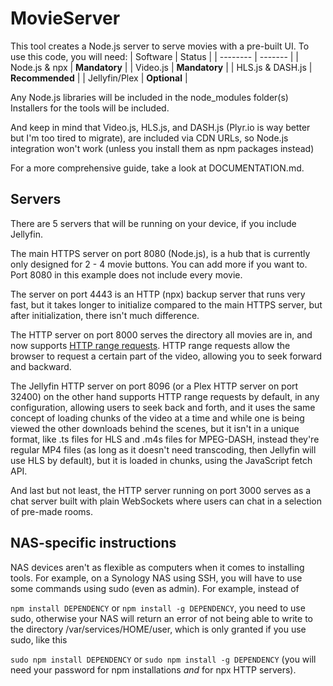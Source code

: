 # MovieServer
This tool creates a Node.js server to serve movies with a pre-built UI. To use this code, you will need:
| Software | Status |
| -------- | ------- |
| Node.js & npx  | **Mandatory**    |
| Video.js  | **Mandatory**    |
| HLS.js & DASH.js  | **Recommended**    |
| Jellyfin/Plex    | **Optional** |

Any Node.js libraries will be included in the node_modules folder(s)
Installers for the tools will be included.

And keep in mind that Video.js, HLS.js, and DASH.js (Plyr.io is way better but I'm too tired to migrate), are included via CDN URLs, so Node.js integration won't work (unless you install them as npm packages instead)

For a more comprehensive guide, take a look at DOCUMENTATION.md.

## Servers
There are 5 servers that will be running on your device, if you include Jellyfin.

The main HTTPS server on port 8080 (Node.js), is a hub that is currently only designed for 2 - 4 movie buttons. You can add more if you want to. Port 8080 in this example does not include every movie.

The server on port 4443 is an HTTP (npx) backup server that runs very fast, but it takes longer to initialize compared to the main HTTPS server, but after initialization, there isn't much difference.

The HTTP server on port 8000 serves the directory all movies are in, and now supports [HTTP range requests](https://developer.mozilla.org/en-US/docs/Web/HTTP/Range_requests). HTTP range requests allow the browser to request a certain part of the video, allowing you to seek forward and backward. 

The Jellyfin HTTP server on port 8096 (or a Plex HTTP server on port 32400) on the other hand supports HTTP range requests by default, in any configuration, allowing users to seek back and forth, and it uses the same concept of loading chunks of the video at a time and while one is being viewed the other downloads behind the scenes, but it isn't in a unique format, like .ts files for HLS and .m4s files for MPEG-DASH, instead they're regular MP4 files (as long as it doesn't need transcoding, then Jellyfin will use HLS by default), but it is loaded in chunks, using the JavaScript fetch API.

And last but not least, the HTTP server running on port 3000 serves as a chat server built with plain WebSockets where users can chat in a selection of pre-made rooms.

## NAS-specific instructions
NAS devices aren't as flexible as computers when it comes to installing tools. For example, on a Synology NAS using SSH, you will have to use some commands using sudo (even as admin).
For example, instead of 

`npm install DEPENDENCY` or `npm install -g DEPENDENCY`, you need to use sudo, otherwise your NAS will return an error of not being able to write to the directory /var/services/HOME/user, which is only granted if you use sudo, like this

`sudo npm install DEPENDENCY` or `sudo npm install -g DEPENDENCY` (you will need your password for npm installations *and* for npx HTTP servers).

